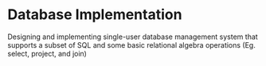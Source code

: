 Database Implementation
======================

Designing and implementing single-user database management system that supports a subset of SQL and some basic relational algebra operations (Eg. select, project, and join)
